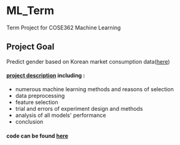 # ML_Term
Term Project for COSE362 Machine Learning

## Project Goal
Predict gender based on Korean market consumption data([here](./mart2.csv))

#### [project description](./Term%20Project.pdf) including :
- numerous machine learning methods and reasons of selection
- data preprocessing
- feature selection
- trial and errors of experiment design and methods
- analysis of all models' performance
- conclusion

#### code can be found [here](./Term%20Project.ipynb)
